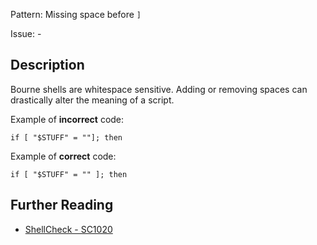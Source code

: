 Pattern: Missing space before `]`

Issue: -

## Description

Bourne shells are whitespace sensitive. Adding or removing spaces can drastically alter the meaning of a script.

Example of **incorrect** code:

```
if [ "$STUFF" = ""]; then
```

Example of **correct** code:

```
if [ "$STUFF" = "" ]; then
```

## Further Reading

* [ShellCheck - SC1020](https://github.com/koalaman/shellcheck/wiki/SC1020)
